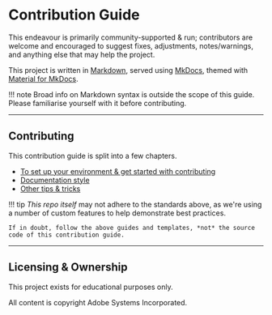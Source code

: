 # Contribution Guide

This endeavour is primarily community-supported & run; contributors are welcome and encouraged to suggest fixes, adjustments, notes/warnings, and anything else that may help the project.

This project is written in [Markdown](https://en.wikipedia.org/wiki/Markdown), served using [MkDocs](https://www.mkdocs.org/), themed with [Material for MkDocs](https://squidfunk.github.io/mkdocs-material/).

!!! note
    Broad info on Markdown syntax is outside the scope of this guide. Please familiarise yourself with it before contributing.

---

## Contributing

This contribution guide is split into a few chapters.

- [To set up your environment & get started with contributing](./getting-set-up.md)
- [Documentation style](./style-guide.md)
- [Other tips & tricks](./other-tips.md)

!!! tip
    *This repo itself* may not adhere to the standards above, as we're using a number of custom features to help demonstrate best practices.

    If in doubt, follow the above guides and templates, *not* the source code of this contribution guide.

---

## Licensing & Ownership

This project exists for educational purposes only.

All content is copyright Adobe Systems Incorporated.
